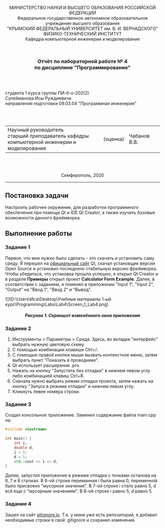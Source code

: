 <p align="center">МИНИСТЕРСТВО НАУКИ  И ВЫСШЕГО ОБРАЗОВАНИЯ РОССИЙСКОЙ ФЕДЕРАЦИИ<br>
Федеральное государственное автономное образовательное учреждение высшего образования<br>
"КРЫМСКИЙ ФЕДЕРАЛЬНЫЙ УНИВЕРСИТЕТ им. В. И. ВЕРНАДСКОГО"<br>
ФИЗИКО-ТЕХНИЧЕСКИЙ ИНСТИТУТ<br>
Кафедра компьютерной инженерии и моделирования</p>
<br>

<h3 align="center">Отчёт по лабораторной работе № 4<br> по дисциплине "Программирование"</h3>

<br><br>

<p>студента 1 курса группы ПИ-б-о-202(2)<br>
Сулейманова Исы Руждиевича<br>
направления подготовки 09.03.04 "Программная инженерия"</p>

<br><br>

<table>
<tr><td>Научный руководитель<br> старший преподаватель кафедры<br> компьютерной инженерии и моделирования</td>
<td>(оценка)</td>
<td>Чабанов В.В.</td>
</tr>
</table>
<br><br>

<p align="center">Симферополь, 2020</p>
<hr>

## Постановка задачи

Настроить рабочее окружение, для разработки программного обеспечения при помощи Qt и IDE Qt Creator, а также изучить базовые возможности данного фреймворка.

## Выполнение работы

### Задание 1

Первое, что мне нужно было сделать - это скачать и установить саму среду. Я перешел на [официальный сайт](https://www.qt.io) Qt, скачал установщик версии Open Source и установил последнюю стабильную версию фреймворка. Чтобы убедиться, что установка прошла успешно, я открыл Qt Creator и в разделе **Примеры** открыл проект **Calculator Form Example**. Далее, в соответствии с заданием, я поменял в приложении "Input 1", "Input 2", "Output" на "Ввод 1", "Ввод 2" и "Вывод".

![](D:\Users\Иса\Desktop\Учебные материалы 1-ый курс\Programming\Labs\Lab4\Screen_1_Lab4.png)

<h5 align="center">Рисунок 1. Скриншот изменённого окна приложения </h5>

### Задание 2

1. Инструменты > Параметры > Среда. Здесь, во вкладке "интерфейс" выбрать нужную цветовую схему.
2. С помощью комбинации клавиши Ctrl+/.
3. С помощью правой кнопки мыши вызвать контекстное меню, затем выбрать пункт "Показать в проводнике".
4. Qt использует расширение .pro.
5. Нажать на кнопку "Запустить без отладки" в нижнем левом углу либо комбинацией клавиш Ctrl+R.
6. Сначала нужно выбрать режим отладки проекта, затем нажать на кнопку "Запуск в режиме отладки" и нижнем левом углу.
7. Кликнуть левее номера строки.

### Задание 3

Создал консольное приложение. Заменил содержание файла main.cpp на:

```C++
#include <iostream>
 
int main() {
    int i;
    double d;
    i = 5;
    d = 5;
    std::cout << i << d;
}
```

Далее, запустил приложение в режиме отладки с точками останова на 6, 7 и 8 строках. В 6-ой строке переманная i была равна 0, переменной было присвоено "мусорное значение". В 7-ой строке i стало равно 5, d всё еще с "мусорным значением". В 8-ой строке i равно 5, d равно 5.

### Задание 4

Зашел на сайт [gitignore.io](https://www.toptal.com/developers/gitignore). Т.к. у меня уже есть репозиторий, я добавил необходимые строки в свой .gitignore и сохранил изменения.